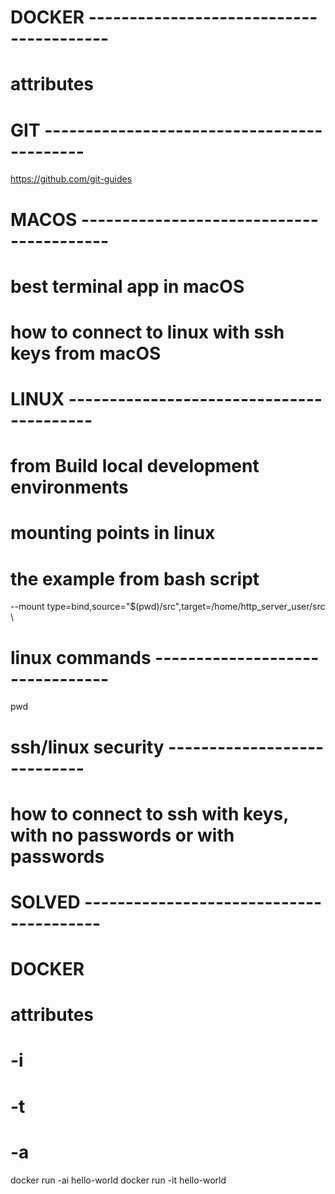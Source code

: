 # DOCKER ----------------------------------------
# attributes


# GIT -------------------------------------------
https://github.com/git-guides


# MACOS -----------------------------------------
# best terminal app in macOS



# how to connect to linux with ssh keys from macOS



# LINUX -----------------------------------------
# from Build local development environments
# mounting points in linux
# the example from bash script
--mount type=bind,source="$(pwd)/src",target=/home/http_server_user/src \

# linux commands --------------------------------
pwd



# ssh/linux security ----------------------------
# how to connect to ssh with keys, with no passwords or with passwords





# SOLVED ----------------------------------------
# DOCKER
# attributes
# -i
# -t
# -a
docker run -ai hello-world
docker run -it hello-world